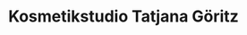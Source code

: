 ---
title: "Kosmetikstudio Tatjana Göritz"
url: /potsdam/kosmetikstudio-tatjana-goeritz/
shop: Kosmetik
---
